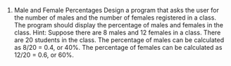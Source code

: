 1. Male and Female Percentages
Design a program that asks the user for the number of males and the number of females registered in
a class. The program should display the percentage of males and females in the class.
Hint:
Suppose there are 8 males and 12 females in a class. There are 20 students in the class. The
percentage of males can be calculated as 8/20 = 0.4, or 40%. The percentage of females can be
calculated as 12/20 = 0.6, or 60%.
